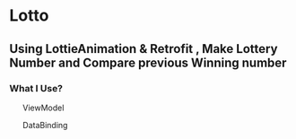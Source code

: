 # Lotto

## Using LottieAnimation &amp; Retrofit , Make Lottery Number and Compare previous Winning number 

### What I Use?
<ol>ViewModel</ol>
<ol>DataBinding</ol>
